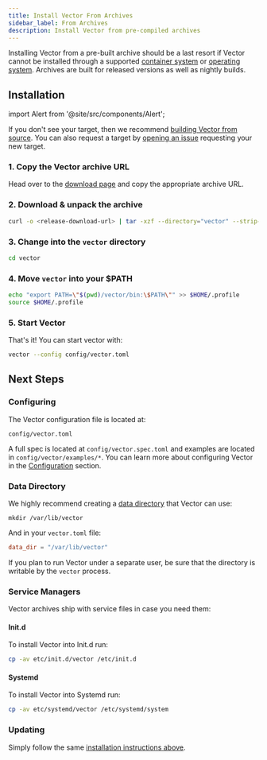 ```yaml
---
title: Install Vector From Archives
sidebar_label: From Archives
description: Install Vector from pre-compiled archives
---
```


Installing Vector from a pre-built archive should be a last resort if Vector
cannot be installed through a supported [container system][docs.containers] or
[operating system][docs.operating_systems]. Archives are built for released
versions as well as nightly builds.

## Installation

import Alert from '@site/src/components/Alert';

<Alert type="info">

If you don't see your target, then we recommend [building Vector from source][docs.from_source].
You can also request a target by [opening an issue][urls.new_target] requesting
your new target.

</Alert>

<div class="section-list section-list--lg">
<div class="section">

### 1. Copy the Vector archive URL

Head over to the [download page][pages.download] and copy the appropriate
archive URL.

</div>
<div class="section">

### 2. Download & unpack the archive

```bash
curl -o <release-download-url> | tar -xzf --directory="vector" --strip-components=1
```

</div>
<div class="section">

### 3. Change into the `vector` directory

```bash
cd vector
```

</div>
<div class="section">

### 4. Move `vector` into your $PATH

```bash
echo "export PATH=\"$(pwd)/vector/bin:\$PATH\"" >> $HOME/.profile
source $HOME/.profile
```

</div>
<div class="section">

### 5. Start Vector

That's it! You can start vector with:

```bash
vector --config config/vector.toml
```

</div>
</div>

## Next Steps

### Configuring

The Vector configuration file is located at:

```
config/vector.toml
```

A full spec is located at `config/vector.spec.toml` and examples are
located in `config/vector/examples/*`. You can learn more about configuring
Vector in the [Configuration][docs.configuration] section.

### Data Directory

We highly recommend creating a [data directory][docs.configuration#data-directory]
that Vector can use:

```
mkdir /var/lib/vector
```

And in your `vector.toml` file:

```toml
data_dir = "/var/lib/vector"
```

<Alert type="warning">

If you plan to run Vector under a separate user, be sure that the directory
is writable by the `vector` process.

</Alert>

### Service Managers

Vector archives ship with service files in case you need them:

#### Init.d

To install Vector into Init.d run:

```bash
cp -av etc/init.d/vector /etc/init.d
```

#### Systemd

To install Vector into Systemd run:

```bash
cp -av etc/systemd/vector /etc/systemd/system
```

### Updating

Simply follow the same [installation instructions above](#installation).


[docs.configuration#data-directory]: /docs/setup/configuration#data-directory
[docs.configuration]: /docs/setup/configuration
[docs.containers]: /docs/setup/installation/containers
[docs.from_source]: /docs/setup/installation/manual/from-source
[docs.operating_systems]: /docs/setup/installation/operating-systems
[pages.download]: /download
[urls.new_target]: https://github.com/timberio/vector/issues/new?labels=Type%3A+Task&labels=Domain%3A+Operations
